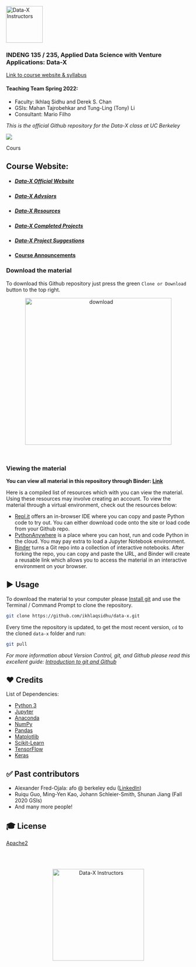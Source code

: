 <a href="https://data-x.blog/">
   <img src="./imgsource/dx_logo.png" alt="Data-X Instructors" alt="data-x logo" title="Data-x" align="bottom-right" height="100" />
</a>

### INDENG 135 / 235, Applied Data Science with Venture Applications: Data-X

[Link to course website & syllabus](https://datax.berkeley.edu/syllabus-spring-2022/)

#### Teaching Team Spring 2022:
- Faculty: Ikhlaq Sidhu and Derek S. Chan
- GSIs: Mahan Tajrobehkar and Tung-Ling (Tony) Li
- Consultant: Mario Filho

*This is the official Github repository for the Data-X class at UC Berkeley*

<a href='https://data-x.blog'>
<img src='https://img.shields.io/badge/Data--X-Berkeley-yellow.svg'>
</a>

Cours
## Course Website:
* ##### [Data-X Official Website](https://data-x.blog/)
* ##### [Data-X Advsiors](https://data-x.blog/advisors/)
* ##### [Data-X Resources](https://data-x.blog/resources/)
* ##### [Data-X Completed Projects](https://data-x.blog/projects/)
* ##### [Data-X Project Suggestions](https://data-x.blog/projects/)
* #### [Course Announcements](https://github.com/ikhlaqsidhu/data-x/wiki/Course-Announcements)


### Download the material

To download this Github repository just press the green `Clone or Download` button to the top right.

<p align='center'>
   <img src="./imgsource/zip.png" alt="download" width='400px'>
</p>
<br>

### Viewing the material

__You can view all material in this repository through Binder: [Link](https://mybinder.org/v2/gh/scetx/datax/master)__

Here is a compiled list of resources which with you can view the material.  Using these resources may involve creating an account. To view the material through a virtual environment, check out the resources below:

* [Repl.it](https://repl.it/) offers an in-browser IDE where you can copy and paste Python code to try out. You can either download code onto the site or load code from your Github repo.
* [PythonAnywhere](https://www.pythonanywhere.com/) is a place where you can host, run and code Python in the cloud. You may pay extra to load a Jupyter Notebook environment.
* [Binder](https://mybinder.org/) turns a Git repo into a collection of interactive notebooks. After forking the repo, you can copy and paste the URL, and Binder will create a reusable link which allows you to access the material in an interactive environment on your browser.


## ▶️ Usage

To download the material to your computer please [Install git](https://git-scm.com/downloads) and use the Terminal / Command Prompt to clone the repository.

```bash
git clone https://github.com/ikhlaqsidhu/data-x.git
```

Every time the repository is updated, to get the most recent version, `cd` to the cloned `data-x` folder and run:

```bash
git pull
```

*For more information about Version Control, git, and Github please read this excellent guide: [Introduction to git and Github](https://product.hubspot.com/blog/git-and-github-tutorial-for-beginners)*


## ❤️ Credits

List of Dependencies:

* [Python 3](https://www.python.org/)
* [Jupyter](https://jupyter.org/)
* [Anaconda](https://www.anaconda.com/)
* [NumPy](http://www.numpy.org/)
* [Pandas](https://pandas.pydata.org/)
* [Matplotlib](https://matplotlib.org/)
* [Scikit-Learn](http://scikit-learn.org/stable/index.html)
* [TensorFlow](https://www.tensorflow.org/)
* [Keras](https://keras.io/)

## ✅ Past contributors

- Alexander Fred-Ojala: afo @ berkeley edu ([LinkedIn](https://www.linkedin.com/in/alexanderfo/))
- Ruiqu Guo, Ming-Yen Kao, Johann Schleier-Smith, Shunan Jiang (Fall 2020 GSIs)
- And many more people!

## 🎓 License

[Apache2](https://www.apache.org/licenses/LICENSE-2.0)

<br><br>

<p align='center'>
   <a href='https://data-x.blog'><img src="./imgsource/dx_logo.png" alt="Data-X Instructors" width='250px'></a>
</p>
<br>
  
